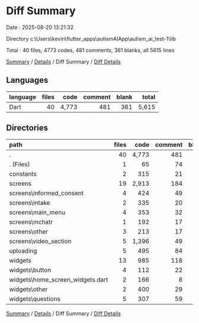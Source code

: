 # Diff Summary

Date : 2025-08-20 13:21:32

Directory c:\\Users\\kevin\\flutter_apps\\autismAIApp\\autism_ai_test-1\\lib

Total : 40 files,  4773 codes, 481 comments, 361 blanks, all 5615 lines

[Summary](results.md) / [Details](details.md) / Diff Summary / [Diff Details](diff-details.md)

## Languages
| language | files | code | comment | blank | total |
| :--- | ---: | ---: | ---: | ---: | ---: |
| Dart | 40 | 4,773 | 481 | 361 | 5,615 |

## Directories
| path | files | code | comment | blank | total |
| :--- | ---: | ---: | ---: | ---: | ---: |
| . | 40 | 4,773 | 481 | 361 | 5,615 |
| . (Files) | 1 | 65 | 74 | 8 | 147 |
| constants | 2 | 315 | 21 | 21 | 357 |
| screens | 19 | 2,913 | 184 | 172 | 3,269 |
| screens\\informed_consent | 4 | 424 | 49 | 36 | 509 |
| screens\\intake | 2 | 335 | 20 | 27 | 382 |
| screens\\main_menu | 4 | 353 | 32 | 19 | 404 |
| screens\\mchatr | 1 | 192 | 17 | 18 | 227 |
| screens\\other | 3 | 213 | 17 | 14 | 244 |
| screens\\video_section | 5 | 1,396 | 49 | 58 | 1,503 |
| uploading | 5 | 495 | 84 | 72 | 651 |
| widgets | 13 | 985 | 118 | 88 | 1,191 |
| widgets\\button | 4 | 112 | 22 | 13 | 147 |
| widgets\\home_screen_widgets.dart | 2 | 166 | 8 | 14 | 188 |
| widgets\\other | 2 | 400 | 29 | 34 | 463 |
| widgets\\questions | 5 | 307 | 59 | 27 | 393 |

[Summary](results.md) / [Details](details.md) / Diff Summary / [Diff Details](diff-details.md)